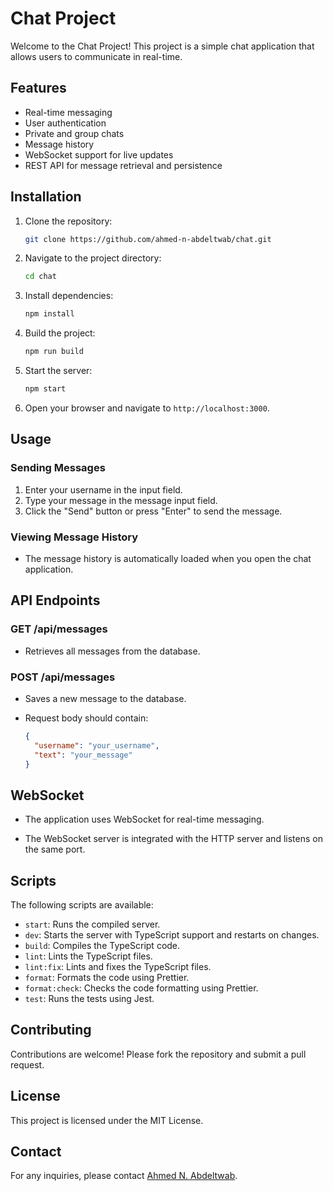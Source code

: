 # Chat Project

Welcome to the Chat Project! This project is a simple chat application that allows users to communicate in real-time.

## Features

- Real-time messaging
- User authentication
- Private and group chats
- Message history
- WebSocket support for live updates
- REST API for message retrieval and persistence

## Installation

1. Clone the repository:

    ```bash
    git clone https://github.com/ahmed-n-abdeltwab/chat.git
    ```

2. Navigate to the project directory:

    ```bash
    cd chat
    ```

3. Install dependencies:

    ```bash
    npm install
    ```

4. Build the project:

    ```bash
    npm run build
    ```

5. Start the server:

    ```bash
    npm start
    ```

6. Open your browser and navigate to `http://localhost:3000`.

## Usage

### Sending Messages

1. Enter your username in the input field.
2. Type your message in the message input field.
3. Click the "Send" button or press "Enter" to send the message.

### Viewing Message History

- The message history is automatically loaded when you open the chat application.

## API Endpoints

### GET /api/messages

- Retrieves all messages from the database.

### POST /api/messages

- Saves a new message to the database.
- Request body should contain:

  ```json
  {
    "username": "your_username",
    "text": "your_message"
  }
  ```

## WebSocket

- The application uses WebSocket for real-time messaging.

- The WebSocket server is integrated with the HTTP server and listens on the same port.

## Scripts

The following scripts are available:

- `start`: Runs the compiled server.
- `dev`: Starts the server with TypeScript support and restarts on changes.
- `build`: Compiles the TypeScript code.
- `lint`: Lints the TypeScript files.
- `lint:fix`: Lints and fixes the TypeScript files.
- `format`: Formats the code using Prettier.
- `format:check`: Checks the code formatting using Prettier.
- `test`: Runs the tests using Jest.

## Contributing

Contributions are welcome! Please fork the repository and submit a pull request.

## License

This project is licensed under the MIT License.

## Contact

For any inquiries, please contact [Ahmed N. Abdeltwab](https://github.com/ahmed-n-abdeltwab).
